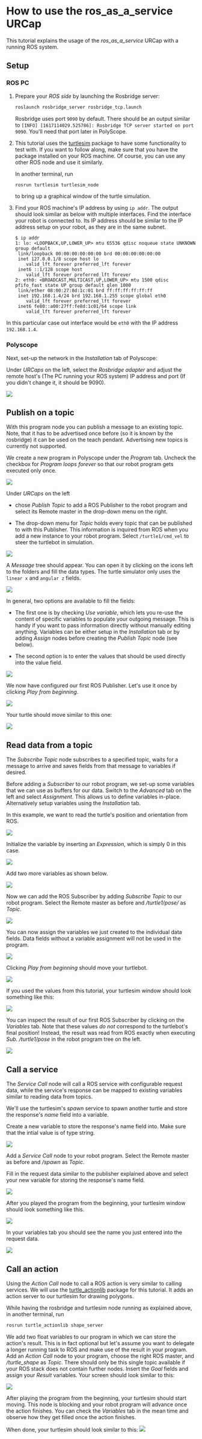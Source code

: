 # How to use the ros_as_a_service URCap

This tutorial explains the usage of the _ros_as_a_service_ URCap with a running ROS system.

## Setup
### ROS PC
1. Prepare your _ROS side_ by launching the Rosbridge server:
   ```bash
   roslaunch rosbridge_server rosbridge_tcp.launch
   ```
   Rosbridge uses port `9090` by default. There should be an output similar to `[INFO] [1617114029.525786]: Rosbridge TCP server started on port 9090`.
   You'll need that port later in PolyScope.

2. This tutorial uses the [turtlesim](http://wiki.ros.org/turtlesim) package to have some functionality to test with.
   If you want to follow along, make sure that you have the package installed on your ROS machine. Of course, you can use any other ROS node and use it similarly.

   In another terminal, run

    ```bash
    rosrun turtlesim turtlesim_node
    ```
    to bring up a graphical window of the turtle simulation.

3. Find your ROS machine's IP address by using `ip addr`. The output should look similar as below with multiple interfaces. Find the interface your robot is connected to. Its IP address should be similar to the IP address setup on your robot, as they are in the same subnet.

   ```
   $ ip addr
   1: lo: <LOOPBACK,UP,LOWER_UP> mtu 65536 qdisc noqueue state UNKNOWN group default
    link/loopback 00:00:00:00:00:00 brd 00:00:00:00:00:00
    inet 127.0.0.1/8 scope host lo
       valid_lft forever preferred_lft forever
    inet6 ::1/128 scope host
       valid_lft forever preferred_lft forever
   2: eth0: <BROADCAST,MULTICAST,UP,LOWER_UP> mtu 1500 qdisc pfifo_fast state UP group default qlen 1000
    link/ether 08:00:27:8d:1c:01 brd ff:ff:ff:ff:ff:ff
    inet 192.168.1.4/24 brd 192.168.1.255 scope global eth0
       valid_lft forever preferred_lft forever
    inet6 fe80::a00:27ff:fe8d:1c01/64 scope link
       valid_lft forever preferred_lft forever
   ```

In this particular case out interface would be `eth0` with the IP address `192.168.1.4`.

### Polyscope

Next, set-up the network in the _Installation_ tab of Polyscope:

Under _URCaps_ on the left, select the _Rosbridge adapter_ and adjust the remote host's (The PC running your ROS system) IP address and port (If you didn't change it, it should be 9090).



![](./resources/tutorial/1.png)

## Publish on a topic

With this program node you can publish a message to an existing topic. Note, that it has to be advertised once before (so it is known by the rosbridge) it can be used on the teach pendant. Advertising new topics is currently not supported.

We create a new program in Polyscope under the _Program_ tab. Uncheck the checkbox for _Program loops forever_ so that our robot program gets executed only once.

![](./resources/tutorial/2.png)




Under _URCaps_ on the left

* chose _Publish Topic_ to add a ROS Publisher to the robot program and select its Remote master in the drop-down menu on the right.

* The drop-down menu for _Topic_ holds every topic that can be published to with this Publisher. This information is inquired from ROS when you add a new instance to your robot program. Select `/turtle1/cmd_vel` to steer the turtlebot in simulation.


![](./resources/tutorial/3.png)


A _Message_ tree should appear. You can open it by clicking on the icons left to the folders and fill the data types. The turtle simulator only uses the `linear x` and `angular z` fields.


![](./resources/tutorial/4.png)

In general, two options are available to fill the fields:

* The first one is by checking _Use variable_, which lets you re-use the content of specific variables to populate your outgoing message. This is handy if you want to pass information directly without manually editing anything. Variables can be either setup in the _Installation_ tab or by adding _Assign_ nodes before creating the _Publish Topic_ node (see below).

* The second option is to enter the values that should be used directly into the value field.


![](./resources/tutorial/6.png)

We now have configured our first ROS Publisher. Let's use it once by clicking _Play from beginning_.

![](./resources/tutorial/7.png)

Your turtle should move similar to this one:

![](./resources/tutorial/8.png)


## Read data from a topic

The _Subscribe Topic_ node subscribes to a specified topic, waits for a message to arrive and saves fields from that message to variables if desired.

Before adding a _Subscriber_ to our robot program, we set-up some variables that we can use as buffers for our data. Switch to the _Advanced_ tab on the left and select _Assignment_. This allows us to define variables in-place. Alternatively setup variables using the  _Installation_ tab.

In this example, we want to read the turtle's position and orientation from ROS.


![](./resources/tutorial/9.png)

Initialize the variable by inserting an _Expression_, which is simply 0 in this case.

![](./resources/tutorial/10.png)

Add two more variables as shown below.

![](./resources/tutorial/11.png)

Now we can add the ROS Subscriber by adding _Subscribe Topic_ to our robot program. Select the Remote master as before and _/turtle1/pose/_ as _Topic_.

![](./resources/tutorial/12.png)

You can now assign the variables we just created to the individual data fields. Data fields without a variable assignment will not be used in the program.


![](./resources/tutorial/13.png)

Clicking _Play from beginning_ should move your turtlebot.

![](./resources/tutorial/14.png)

If you used the values from this tutorial, your turtlesim window should look something like this:

![](./resources/tutorial/15.png)

You can inspect the result of our first ROS Subscriber by clicking on the _Variables_ tab. Note that these values _do not_ correspond to the turtlebot's final position! Instead, the result was read from ROS exactly when executing _Sub. /turtle1/pose_ in the robot program tree on the left.

![](./resources/tutorial/16.png)

## Call a service

The _Service Call_ node will call a ROS service with configurable request data, while the service's
response can be mapped to existing variables similar to reading data from topics.

We'll use the turtlesim's _spawn_ service to spawn another turtle and store the response's _name_
field into a variable.

Create a new variable to store the response's name field into.
Make sure that the intial value is of type string.

![](./resources/tutorial/17.png)

Add a _Service Call_ node to your robot program. Select the Remote master as before and
 _/spawn_ as _Topic_.

Fill in the request data similar to the publisher explained above and select your new variable for
storing the response's name field.

![](./resources/tutorial/18.png)

After you played the program from the beginning, your turtlesim window should look something like this.

![](./resources/tutorial/19.png)

In your variables tab you should see the name you just entered into the request data.

![](./resources/tutorial/20.png)


## Call an action

Using the _Action Call_ node to call a ROS action is very similar to calling services.
We will use the [turtle_actionlib](http://wiki.ros.org/turtle_actionlib) package for this tutorial. It adds an action server to our turtlesim for drawing polygons.

While having the rosbridge and turtlesim node running as explained above, in another terminal, run
```bash
rosrun turtle_actionlib shape_server
```

We add two float variables to our program in which we can store the action's result.
This is in fact optional but let's assume you want to delegate a longer running
task to ROS and make use of the result in your program.
Add an _Action Call_ node to your program, choose the right ROS master, and */turtle_shape* as _Topic_.
There should only be this single topic available if your ROS stack does not contain further nodes.
Insert the _Goal_ fields and assign your _Result_ variables.
Your screen should look similar to this:

![](./resources/tutorial/21.png)

After playing the program from the beginning, your turtlesim should start moving.
This node is blocking and your robot program will advance once the action finishes.
You can check the _Variables_ tab in the mean time and observe how they get filled once the action finishes.

When done, your turtlesim should look similar to this:
![](./resources/tutorial/22.png)
